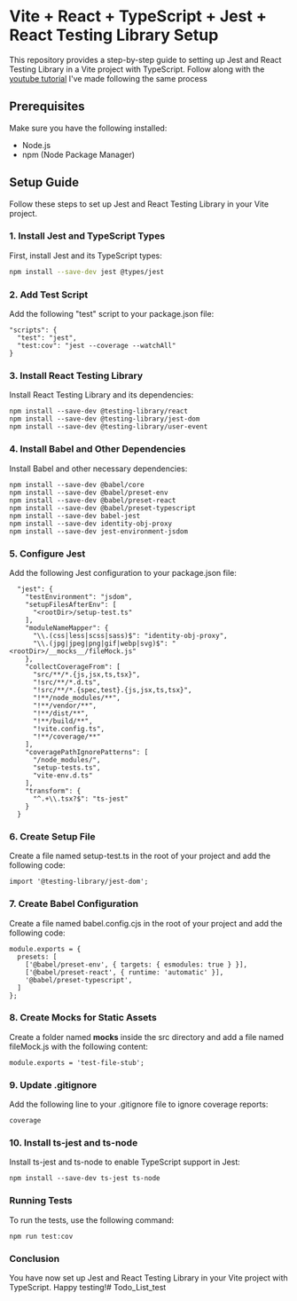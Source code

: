 # Vite + React + TypeScript + Jest + React Testing Library Setup

This repository provides a step-by-step guide to setting up Jest and React Testing Library in a Vite project with TypeScript. Follow along with the [youtube tutorial](https://www.youtube.com/watch?v=tnCLaxCCKWk&ab_channel=PedroFurquim) I've made
following the same process

## Prerequisites

Make sure you have the following installed:

- Node.js
- npm (Node Package Manager)

## Setup Guide

Follow these steps to set up Jest and React Testing Library in your Vite project.

### 1. Install Jest and TypeScript Types

First, install Jest and its TypeScript types:

```bash
npm install --save-dev jest @types/jest
```

### 2. Add Test Script

Add the following "test" script to your package.json file:

```
"scripts": {
  "test": "jest",
  "test:cov": "jest --coverage --watchAll"
}
```

### 3. Install React Testing Library

Install React Testing Library and its dependencies:

```
npm install --save-dev @testing-library/react
npm install --save-dev @testing-library/jest-dom
npm install --save-dev @testing-library/user-event
```

### 4. Install Babel and Other Dependencies

Install Babel and other necessary dependencies:

```
npm install --save-dev @babel/core
npm install --save-dev @babel/preset-env
npm install --save-dev @babel/preset-react
npm install --save-dev @babel/preset-typescript
npm install --save-dev babel-jest
npm install --save-dev identity-obj-proxy
npm install --save-dev jest-environment-jsdom
```

### 5. Configure Jest

Add the following Jest configuration to your package.json file:

```
  "jest": {
    "testEnvironment": "jsdom",
    "setupFilesAfterEnv": [
      "<rootDir>/setup-test.ts"
    ],
    "moduleNameMapper": {
      "\\.(css|less|scss|sass)$": "identity-obj-proxy",
      "\\.(jpg|jpeg|png|gif|webp|svg)$": "<rootDir>/__mocks__/fileMock.js"
    },
    "collectCoverageFrom": [
      "src/**/*.{js,jsx,ts,tsx}",
      "!src/**/*.d.ts",
      "!src/**/*.{spec,test}.{js,jsx,ts,tsx}",
      "!**/node_modules/**",
      "!**/vendor/**",
      "!**/dist/**",
      "!**/build/**",
      "!vite.config.ts",
      "!**/coverage/**"
    ],
    "coveragePathIgnorePatterns": [
      "/node_modules/",
      "setup-tests.ts",
      "vite-env.d.ts"
    ],
    "transform": {
      "^.+\\.tsx?$": "ts-jest"
    }
  }
```

### 6. Create Setup File

Create a file named setup-test.ts in the root of your project and add the following code:

```
import '@testing-library/jest-dom';
```

### 7. Create Babel Configuration

Create a file named babel.config.cjs in the root of your project and add the following code:

```
module.exports = {
  presets: [
    ['@babel/preset-env', { targets: { esmodules: true } }],
    ['@babel/preset-react', { runtime: 'automatic' }],
    '@babel/preset-typescript',
  ]
};
```

### 8. Create Mocks for Static Assets

Create a folder named __mocks__ inside the src directory and add a file named fileMock.js with the following content:

```
module.exports = 'test-file-stub';
```

### 9. Update .gitignore

Add the following line to your .gitignore file to ignore coverage reports:

```
coverage
```

### 10. Install ts-jest and ts-node

Install ts-jest and ts-node to enable TypeScript support in Jest:

```
npm install --save-dev ts-jest ts-node
```

### Running Tests

To run the tests, use the following command:

```
npm run test:cov
```

### Conclusion

You have now set up Jest and React Testing Library in your Vite project with TypeScript. Happy testing!# Todo_List_test
